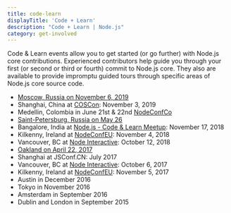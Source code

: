```yaml
---
title: code-learn
displayTitle: 'Code + Learn'
description: "Code + Learn | Node.js"
category: get-involved
---
```


Code & Learn events allow you to get started (or go further) with Node.js core contributions. Experienced contributors help guide you through your first (or second or third or fourth) commit to Node.js core. They also are available to provide impromptu guided tours through specific areas of Node.js core source code.

* [Moscow, Russia on November 6, 2019](https://medium.com/piterjs/announcement-node-js-code-learn-in-moscow-fd997241c77)
* Shanghai, China at [COSCon](https://bagevent.com/event/5744455): November 3, 2019
* Medellin, Colombia in June 21st & 22nd [NodeConfCo](https://colombia.nodeconf.com/)
* [Saint-Petersburg, Russia on May 26](https://medium.com/piterjs/code-learn-ce20d330530f)
* Bangalore, India at [Node.js - Code & Learn Meetup](https://www.meetup.com/Polyglot-Languages-Runtimes-Java-JVM-nodejs-Swift/events/256057028/): November 17, 2018
* Kilkenny, Ireland at [NodeConfEU](https://www.nodeconf.eu/): November 4, 2018
* Vancouver, BC at [Node Interactive](https://events.linuxfoundation.org/events/node-js-interactive-2018/): October 12, 2018
* [Oakland on April 22, 2017](https://medium.com/the-node-js-collection/code-learn-learn-how-to-contribute-to-node-js-core-8a2dbdf9be45)
* Shanghai at JSConf.CN: July 2017
* Vancouver, BC at [Node Interactive](http://events.linuxfoundation.org/events/node-interactive): October 6, 2017
* Kilkenny, Ireland at [NodeConfEU](http://www.nodeconf.eu/): November 5, 2017
* Austin in December 2016
* Tokyo in November 2016
* Amsterdam in September 2016
* Dublin and London in September 2015
